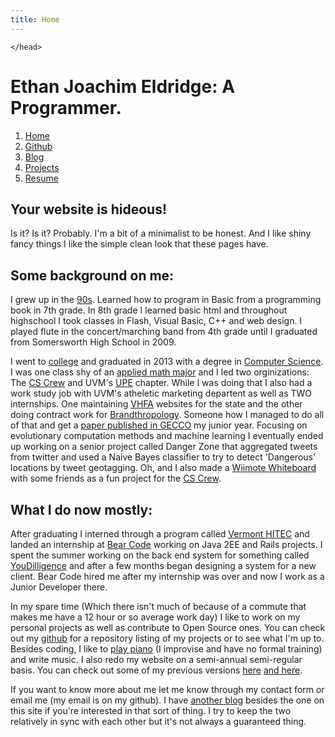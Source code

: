 ```yaml
---
title: Home
---
```


<html>
	<head>
		<title>Ethan Joachim Eldridge | Home</title>
		<meta name="description" content="Ethan Eldridge's personal website"/>
		<meta name="keywords" content="Ethan,Eldridge,Joachim,Programming"/>
		<meta http-equiv="Content-Type" content="text/html; charset=UTF-8"/>
		<link rel="stylesheet" href="style.css" type="text/css" />

	</head>
<body>
	
	

Ethan Joachim Eldridge: A Programmer.
=======================================================================

1. [Home]
2. [Github]
3. [Blog]
4. [Projects]
5. [Resume]


Your website is hideous!
-----------------------------------------------------------------------

Is it? Is it? Probably. I'm a bit of a minimalist to be honest. And I 
like shiny fancy things I like the simple clean look that these pages 
have.

Some background on me: 
-----------------------------------------------------------------------

I grew up in the [90s]. Learned how to program in Basic from a
programming book in 7th grade. In 8th grade I learned basic html and
throughout highschool I took classes in Flash, Visual Basic, C++ and web
design. I played flute in the concert/marching band from 4th grade until
I graduated from Somersworth High School in 2009.

 I went to [college] and graduated in 2013 with a degree in 
[Computer Science]. I was one class shy of an [applied math major] and
I led two orginizations: The [CS Crew] and UVM's [UPE] chapter. While I
was doing that I also had a work study job with UVM's atheletic
marketing departent as well as TWO internships. One maintaining [VHFA]
websites for the state and the other doing contract work for
[Brandthropology]. Someone how I managed to do all of that and get a
[paper published in GECCO] my junior year. Focusing on evolutionary
computation methods and machine learning I eventually ended up working
on a senior project called Danger Zone that aggregated tweets from
twitter and used a Naive Bayes classifier to try to detect 'Dangerous'
locations by tweet geotagging. Oh, and I also made a [Wiimote Whiteboard] 
with some friends as a fun project for the [CS Crew].

What I do now mostly:
-----------------------------------------------------------------------

After graduating I interned through a program called [Vermont HITEC] and
landed an internship at [Bear Code] working on Java 2EE and Rails
projects. I spent the summer working on the back end system for
something called [YouDilligence] and after a few months began designing
a system for a new client. Bear Code hired me after my internship was
over and now I work as a Junior Developer there. 

In my spare time (Which there isn't much of because of a commute that
makes me have a 12 hour or so average work day) I like to work on my
personal projects as well as contribute to Open Source ones. You can
check out my [github] for a repository listing of my projects or to see
what I'm up to. Besides coding, I like to [play piano] (I improvise and
have no formal training) and write music. I also redo my website on a
semi-annual semi-regular basis. You can check out some of my previous
versions [here] [and here]. 

If you want to know more about me let me know through my contact form or
email me (my email is on my github). I have [another blog] besides the one
on this site if you're interested in that sort of thing. I try to keep
the two relatively in sync with each other but it's not always a
guaranteed thing.



[college]:http://www.uvm.edu/
[90s]:https://www.youtube.com/watch?v=C-u5WLJ9Yk4
[Computer Science]:http://www.molecularecologist.com/wp-content/uploads/2012/11/penguins-in-the-matrix-479271.jpg
[applied math major]:http://www.youtube.com/watch?feature=player_profilepage&v=4niz8TfY794
[CS Crew]:http://www.uvm.edu/~cscrew/
[UPE]:http://upe.acm.org/
[VHFA]:http://www.vhfa.org/
[Brandthropology]:http://www.brandthropology.com/
[paper published in GECCO]:http://www.sigevo.org/gecco-2012/papers-accepted.html
[Wiimote Whiteboard]:http://www.youtube.com/watch?v=VwhGGChEUHg
[Vermont HITEC]:http://www.vthitec.org/
[Bear Code]:http://www.bear-code.com/
[YouDilligence]:http://www.youdiligence.com/
[github]:https://github.com/EJEHardenberg
[play piano]:http://www.youtube.com/watch?v=G3RStZO8X-Y
[here]:http://www.uvm.edu/~ejeldrid 
[and here]:http://www.cems.uvm.edu/~ejeldrid/contact.php
[another blog]:http://ethaneldridgecs.blogspot.com

[Home]:index.html
[Github]:https://github.com/EJEHardenberg
[Blog]:blog/index.html
[Projects]:projects.html
[Resume]:resume.html

</body>

</html>